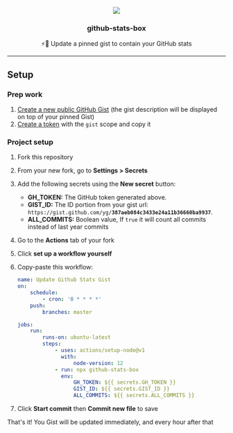 <p align="center">
  <a href="https://gist.github.com/bokub/387aeb084c3433e24a11b36660ba9937">
    <img src="https://user-images.githubusercontent.com/17952318/90407883-52b56000-e0a7-11ea-9da4-d9fac75372c1.png">
  </a>
  <h3 align="center">github-stats-box</h3>
  <p align="center">⚡️📌 Update a pinned gist to contain your GitHub stats</p>
</p>

---

## Setup

### Prep work

1. [Create a new public GitHub Gist](https://gist.github.com/new) (the gist description will be displayed on top of your pinned Gist)
2. [Create a token](https://github.com/settings/tokens/new) with the `gist` scope and copy it

### Project setup

1. Fork this repository
2. From your new fork, go to **Settings > Secrets**
3. Add the following secrets using the **New secret** button:

    - **GH_TOKEN:** The GitHub token generated above.
    - **GIST_ID:** The ID portion from your gist url: `https://gist.github.com/yg/`**`387aeb084c3433e24a11b36660ba9937`**.
    - **ALL_COMMITS:** Boolean value, If `true` it will count all commits instead of last year commits

4. Go to the **Actions** tab of your fork
5. Click **set up a workflow yourself**
6. Copy-paste this workflow:

    ```yaml
    name: Update Github Stats Gist
    on:
        schedule:
            - cron: '0 * * * *'
        push:
            branches: master

    jobs:
        run:
            runs-on: ubuntu-latest
            steps:
                - uses: actions/setup-node@v1
                  with:
                      node-version: 12
                - run: npx github-stats-box
                  env:
                      GH_TOKEN: ${{ secrets.GH_TOKEN }}
                      GIST_ID: ${{ secrets.GIST_ID }}
                      ALL_COMMITS: ${{ secrets.ALL_COMMITS }}
    ```

7. Click **Start commit** then **Commit new file** to save

That's it! You Gist will be updated immediately, and every hour after that
